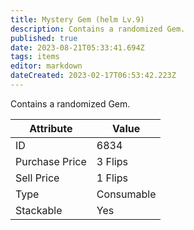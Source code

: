 ```yaml
---
title: Mystery Gem (helm Lv.9)
description: Contains a randomized Gem.
published: true
date: 2023-08-21T05:33:41.694Z
tags: items
editor: markdown
dateCreated: 2023-02-17T06:53:42.223Z
---
```


Contains a randomized Gem.

|Attribute|Value|
|-|-|
|ID|6834|
|Purchase Price|3 Flips|
|Sell Price|1 Flips|
|Type|Consumable|
|Stackable|Yes|

